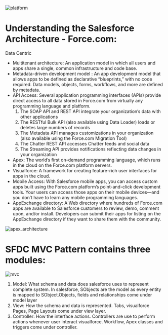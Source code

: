 ![platform](https://cloud.githubusercontent.com/assets/22348863/19458348/1eddb1a0-94e9-11e6-82ab-3a175b88a86b.png)

# Understanding the Salesforce Architecture - Force.com:
Data Centric
- Multitenant architecture: An application model in which all users and apps share a single, common infrastructure and code base.
- Metadata-driven development model : An app development model that allows apps to be defined as declarative “blueprints,” with no code required. Data models, objects, forms, workflows, and more are defined by metadata.
- API Access: Several application programming interfaces (APIs) provide direct access to all data stored in Force.com from virtually any programming language and platform.
  1. The SOAP API and REST API integrate your organization’s data with other applications
  2. The RESTful Bulk API (also available using Data Loader) loads or deletes large numbers of records
  3. The Metadata API manages customizations in your organization (also available using the Force.com Migration Tool)
  4. The Chatter REST API accesses Chatter feeds and social data
  5. The Streaming API provides notifications reflecting data changes in your organization
- Apex: The world’s first on-demand programming language, which runs in the cloud on the Force.com platform servers.
- Visualforce: A framework for creating feature-rich user interfaces for apps in the cloud.
- Mobile Access: With Salesforce mobile apps, you can access custom apps built using the Force.com platform’s point-and-click development tools. Your users can access those apps on their mobile devices—and you don’t have to learn any mobile programming languages.
- AppExchange directory: A Web directory where hundreds of Force.com apps are available to Salesforce customers to review, demo, comment upon, and/or install. Developers can submit their apps for listing on the AppExchange directory if they want to share them with the community.

![apex_architecture](https://cloud.githubusercontent.com/assets/22348863/19458606/bdf01ebc-94ea-11e6-9972-9bf20709545b.png)

# SFDC MVC Pattern contains three modules:
![mvc](https://cloud.githubusercontent.com/assets/22348863/19458916/f1fa566c-94ec-11e6-87b4-c4ae70ee246f.jpg)

1. Model: What schema and data does salesforce uses to represent complete system. In salesforce, SObjects are the model as every entity is mapped to SObject.Objects, fields and relationships come under model layer
2. View: How the schema and data is represented. Tabs, visualforce Pages, Page Layouts come under view layer.
3. Controller: How the interface actions. Controllers are use to perform actions whenever user interact visualforce. Workflow, Apex classes and triggers come under controller.

